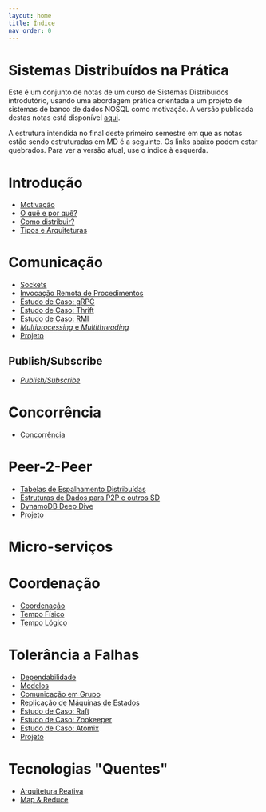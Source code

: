 ```yaml
---
layout: home
title: Índice
nav_order: 0
---
```


Sistemas Distribuídos na Prática
======

Este é um conjunto de notas de um curso de Sistemas Distribuídos introdutório, usando uma abordagem prática orientada a um projeto de sistemas de banco de dados NOSQL como motivação. A versão publicada destas notas está disponível [aqui](https://lasarojc.github.io/ds_notes/).

A estrutura intendida no final deste primeiro semestre em que as notas estão sendo estruturadas em MD é a seguinte.
Os links abaixo podem estar quebrados. Para ver a versão atual, use o índice à esquerda.


# Introdução

* [Motivação](./intro/motivacao.md)
* [O quê e por quê?](./intro/definicao.md)
* [Como distribuir?](./intro/middleware.md)
* [Tipos e Arquiteturas](./intro/tipos.md)

# Comunicação

* [Sockets](./basics/socket.md)
* [Invocação Remota de Procedimentos](./basics/rpc.md)
* [Estudo de Caso: gRPC](./basics/grpc.md)
* [Estudo de Caso: Thrift](./TODO.md)
* [Estudo de Caso: RMI](./TODO.md)
* [*Multiprocessing* e *Multithreading*](./basics/multiprogramming.md)
* [Projeto](./projeto/client_server.md)

## Publish/Subscribe

* [*Publish/Subscribe*](./TODO.md)

# Concorrência

* [Concorrência](./concorrencia/concorrencia.md)

# Peer-2-Peer

* [Tabelas de Espalhamento Distribuídas](./p2p/dht.md)
* [Estruturas de Dados para P2P e outros SD](./p2p/ed_sd.md)
* [DynamoDB Deep Dive](./p2p/dynamo.md)
* [Projeto](./projeto/p2p.md)

# Micro-serviços

# Coordenação

* [Coordenação](./coordenacao/coordenacao.md)
* [Tempo Físico](./tempo/fisico.md)
* [Tempo Lógico](./tempo/logico.md)



# Tolerância a Falhas
* [Dependabilidade](./ft/dependabilidade.md)
* [Modelos](./ft/modelos.md)
* [Comunicação em Grupo](./ft/comunicao_grupo.md)
* [Replicação de Máquinas de Estados](./ft/smr.md)
* [Estudo de Caso: Raft](./fr/raft.md)
* [Estudo de Caso: Zookeeper](./ft/zookeeper.md)
* [Estudo de Caso: Atomix](./ft/atomix.md)
* [Projeto](./projeto/replicated.md)

# Tecnologias "Quentes"

* [Arquitetura Reativa](./reactive.md)
* [Map & Reduce](./mapreduce.md)
